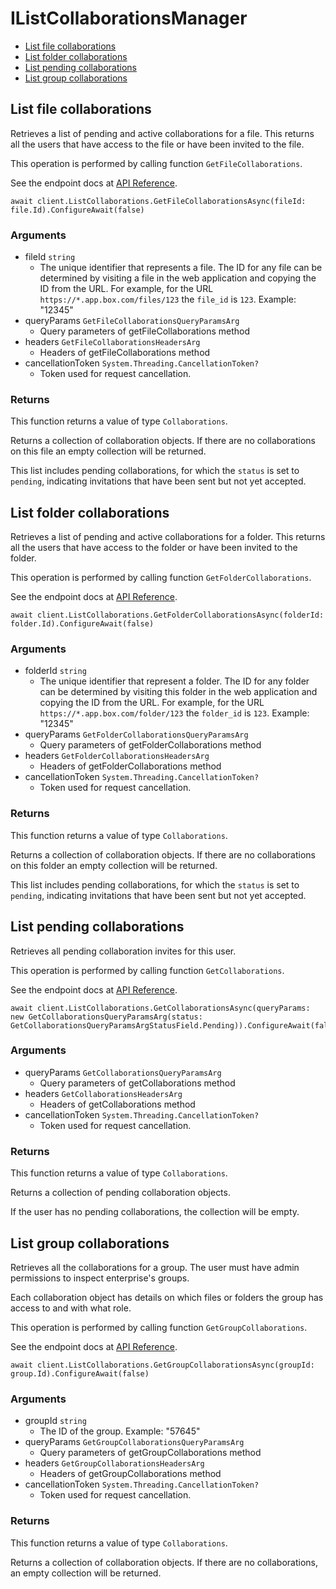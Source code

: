 # IListCollaborationsManager


- [List file collaborations](#list-file-collaborations)
- [List folder collaborations](#list-folder-collaborations)
- [List pending collaborations](#list-pending-collaborations)
- [List group collaborations](#list-group-collaborations)

## List file collaborations

Retrieves a list of pending and active collaborations for a
file. This returns all the users that have access to the file
or have been invited to the file.

This operation is performed by calling function `GetFileCollaborations`.

See the endpoint docs at
[API Reference](https://developer.box.com/reference/get-files-id-collaborations/).

<!-- sample get_files_id_collaborations -->
```
await client.ListCollaborations.GetFileCollaborationsAsync(fileId: file.Id).ConfigureAwait(false)
```

### Arguments

- fileId `string`
  - The unique identifier that represents a file.  The ID for any file can be determined by visiting a file in the web application and copying the ID from the URL. For example, for the URL `https://*.app.box.com/files/123` the `file_id` is `123`. Example: "12345"
- queryParams `GetFileCollaborationsQueryParamsArg`
  - Query parameters of getFileCollaborations method
- headers `GetFileCollaborationsHeadersArg`
  - Headers of getFileCollaborations method
- cancellationToken `System.Threading.CancellationToken?`
  - Token used for request cancellation.


### Returns

This function returns a value of type `Collaborations`.

Returns a collection of collaboration objects. If there are no
collaborations on this file an empty collection will be returned.

This list includes pending collaborations, for which the `status`
is set to `pending`, indicating invitations that have been sent but not
yet accepted.


## List folder collaborations

Retrieves a list of pending and active collaborations for a
folder. This returns all the users that have access to the folder
or have been invited to the folder.

This operation is performed by calling function `GetFolderCollaborations`.

See the endpoint docs at
[API Reference](https://developer.box.com/reference/get-folders-id-collaborations/).

<!-- sample get_folders_id_collaborations -->
```
await client.ListCollaborations.GetFolderCollaborationsAsync(folderId: folder.Id).ConfigureAwait(false)
```

### Arguments

- folderId `string`
  - The unique identifier that represent a folder.  The ID for any folder can be determined by visiting this folder in the web application and copying the ID from the URL. For example, for the URL `https://*.app.box.com/folder/123` the `folder_id` is `123`. Example: "12345"
- queryParams `GetFolderCollaborationsQueryParamsArg`
  - Query parameters of getFolderCollaborations method
- headers `GetFolderCollaborationsHeadersArg`
  - Headers of getFolderCollaborations method
- cancellationToken `System.Threading.CancellationToken?`
  - Token used for request cancellation.


### Returns

This function returns a value of type `Collaborations`.

Returns a collection of collaboration objects. If there are no
collaborations on this folder an empty collection will be returned.

This list includes pending collaborations, for which the `status`
is set to `pending`, indicating invitations that have been sent but not
yet accepted.


## List pending collaborations

Retrieves all pending collaboration invites for this user.

This operation is performed by calling function `GetCollaborations`.

See the endpoint docs at
[API Reference](https://developer.box.com/reference/get-collaborations/).

<!-- sample get_collaborations -->
```
await client.ListCollaborations.GetCollaborationsAsync(queryParams: new GetCollaborationsQueryParamsArg(status: GetCollaborationsQueryParamsArgStatusField.Pending)).ConfigureAwait(false)
```

### Arguments

- queryParams `GetCollaborationsQueryParamsArg`
  - Query parameters of getCollaborations method
- headers `GetCollaborationsHeadersArg`
  - Headers of getCollaborations method
- cancellationToken `System.Threading.CancellationToken?`
  - Token used for request cancellation.


### Returns

This function returns a value of type `Collaborations`.

Returns a collection of pending collaboration objects.

If the user has no pending collaborations, the collection
will be empty.


## List group collaborations

Retrieves all the collaborations for a group. The user
must have admin permissions to inspect enterprise's groups.

Each collaboration object has details on which files or
folders the group has access to and with what role.

This operation is performed by calling function `GetGroupCollaborations`.

See the endpoint docs at
[API Reference](https://developer.box.com/reference/get-groups-id-collaborations/).

<!-- sample get_groups_id_collaborations -->
```
await client.ListCollaborations.GetGroupCollaborationsAsync(groupId: group.Id).ConfigureAwait(false)
```

### Arguments

- groupId `string`
  - The ID of the group. Example: "57645"
- queryParams `GetGroupCollaborationsQueryParamsArg`
  - Query parameters of getGroupCollaborations method
- headers `GetGroupCollaborationsHeadersArg`
  - Headers of getGroupCollaborations method
- cancellationToken `System.Threading.CancellationToken?`
  - Token used for request cancellation.


### Returns

This function returns a value of type `Collaborations`.

Returns a collection of collaboration objects. If there are no
collaborations, an empty collection will be returned.


